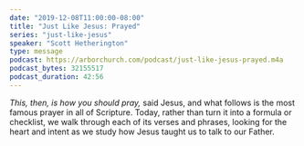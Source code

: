 ```yaml
---
date: "2019-12-08T11:00:00-08:00"
title: "Just Like Jesus: Prayed"
series: "just-like-jesus"
speaker: "Scott Hetherington"
type: message
podcast: https://arborchurch.com/podcast/just-like-jesus-prayed.m4a
podcast_bytes: 32155517
podcast_duration: 42:56
---
```


*This, then, is how you should pray,* said Jesus, and what follows is the most famous prayer in all of Scripture. Today, rather than turn it into a formula or checklist, we walk through each of its verses and phrases, looking for the heart and intent as we study how Jesus taught us to talk to our Father.
